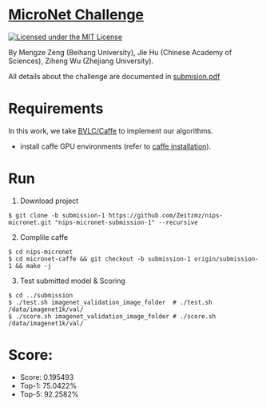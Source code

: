 # [MicroNet Challenge](https://micronet-challenge.github.io/)

[![Licensed under the MIT License](https://img.shields.io/badge/License-MIT-blue.svg)](https://github.com/Zeitzmz/nips-micronet/blob/master/LICENSE)

By Mengze Zeng (Beihang University), Jie Hu (Chinese Academy of Sciences), Ziheng Wu (Zhejiang University).

All details about the challenge are documented in [submision.pdf](https://github.com/Zeitzmz/nips-micronet/blob/master/submission.pdf)


# Requirements
In this work, we take [BVLC/Caffe](https://caffe.berkeleyvision.org/) to implement our algorithms.
- install caffe GPU environments (refer to [caffe installation](https://caffe.berkeleyvision.org/installation.html)).


# Run
1. Download project
```
$ git clone -b submission-1 https://github.com/Zeitzmz/nips-micronet.git "nips-micronet-submission-1" --recursive
```
2. Complile caffe
```
$ cd nips-micronet
$ cd micronet-caffe && git checkout -b submission-1 origin/submission-1 && make -j
```
3. Test submitted model & Scoring
``` 
$ cd ../submission
$ ./test.sh imagenet_validation_image_folder  # ./test.sh /data/imagenet1k/val/
$ ./score.sh imagenet_validation_image_folder # ./score.sh /data/imagenet1k/val/
```

# Score:
- Score: 0.195493 
- Top-1: 75.0422%
- Top-5: 92.2582%

